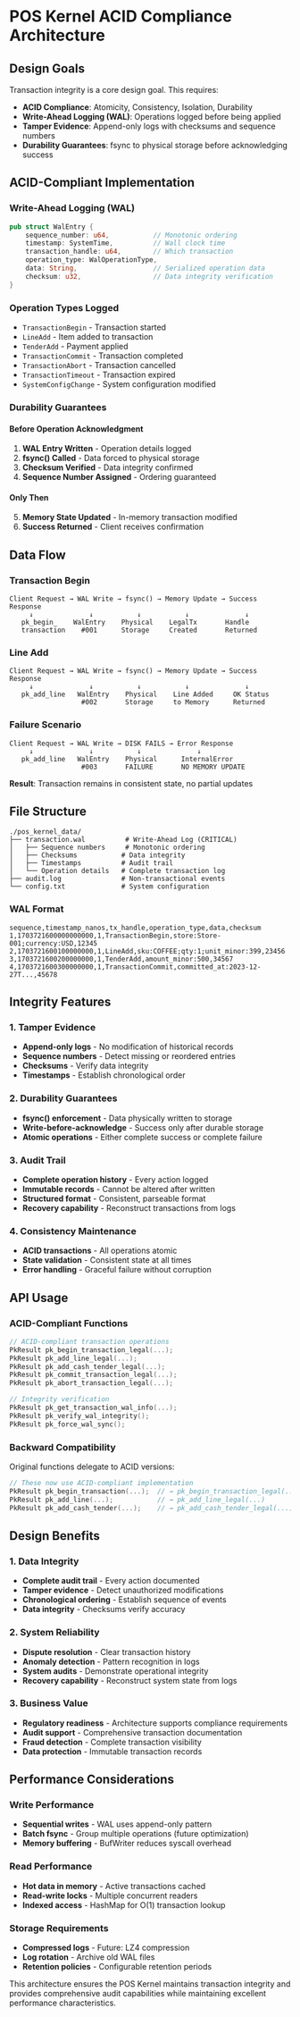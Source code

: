 # POS Kernel ACID Compliance Architecture

## Design Goals

Transaction integrity is a core design goal. This requires:

- **ACID Compliance**: Atomicity, Consistency, Isolation, Durability
- **Write-Ahead Logging (WAL)**: Operations logged before being applied
- **Tamper Evidence**: Append-only logs with checksums and sequence numbers
- **Durability Guarantees**: fsync to physical storage before acknowledging success

## ACID-Compliant Implementation

### Write-Ahead Logging (WAL)

```rust
pub struct WalEntry {
    sequence_number: u64,           // Monotonic ordering
    timestamp: SystemTime,          // Wall clock time
    transaction_handle: u64,        // Which transaction
    operation_type: WalOperationType,
    data: String,                   // Serialized operation data
    checksum: u32,                  // Data integrity verification
}
```

### Operation Types Logged
- `TransactionBegin` - Transaction started
- `LineAdd` - Item added to transaction
- `TenderAdd` - Payment applied
- `TransactionCommit` - Transaction completed
- `TransactionAbort` - Transaction cancelled
- `TransactionTimeout` - Transaction expired
- `SystemConfigChange` - System configuration modified

### Durability Guarantees

#### Before Operation Acknowledgment
1. **WAL Entry Written** - Operation details logged
2. **fsync() Called** - Data forced to physical storage
3. **Checksum Verified** - Data integrity confirmed
4. **Sequence Number Assigned** - Ordering guaranteed

#### Only Then
5. **Memory State Updated** - In-memory transaction modified
6. **Success Returned** - Client receives confirmation

## Data Flow

### Transaction Begin
```
Client Request → WAL Write → fsync() → Memory Update → Success Response
     ↓              ↓           ↓           ↓              ↓
   pk_begin_    WalEntry    Physical    LegalTx       Handle
   transaction    #001      Storage     Created       Returned
```

### Line Add
```
Client Request → WAL Write → fsync() → Memory Update → Success Response
     ↓              ↓           ↓           ↓              ↓
   pk_add_line   WalEntry    Physical    Line Added     OK Status
                  #002       Storage     to Memory      Returned
```

### Failure Scenario
```
Client Request → WAL Write → DISK FAILS → Error Response
     ↓              ↓           ↓              ↓
   pk_add_line   WalEntry    Physical      InternalError
                  #003       FAILURE       NO MEMORY UPDATE
```

**Result**: Transaction remains in consistent state, no partial updates

## File Structure

```
./pos_kernel_data/
├── transaction.wal          # Write-Ahead Log (CRITICAL)
│   ├── Sequence numbers     # Monotonic ordering
│   ├── Checksums           # Data integrity
│   ├── Timestamps          # Audit trail
│   └── Operation details   # Complete transaction log
├── audit.log               # Non-transactional events
└── config.txt              # System configuration
```

### WAL Format
```
sequence,timestamp_nanos,tx_handle,operation_type,data,checksum
1,1703721600000000000,1,TransactionBegin,store:Store-001;currency:USD,12345
2,1703721600100000000,1,LineAdd,sku:COFFEE;qty:1;unit_minor:399,23456
3,1703721600200000000,1,TenderAdd,amount_minor:500,34567
4,1703721600300000000,1,TransactionCommit,committed_at:2023-12-27T...,45678
```

## Integrity Features

### 1. Tamper Evidence
- **Append-only logs** - No modification of historical records
- **Sequence numbers** - Detect missing or reordered entries
- **Checksums** - Verify data integrity
- **Timestamps** - Establish chronological order

### 2. Durability Guarantees
- **fsync() enforcement** - Data physically written to storage
- **Write-before-acknowledge** - Success only after durable storage
- **Atomic operations** - Either complete success or complete failure

### 3. Audit Trail
- **Complete operation history** - Every action logged
- **Immutable records** - Cannot be altered after written
- **Structured format** - Consistent, parseable format
- **Recovery capability** - Reconstruct transactions from logs

### 4. Consistency Maintenance
- **ACID transactions** - All operations atomic
- **State validation** - Consistent state at all times
- **Error handling** - Graceful failure without corruption

## API Usage

### ACID-Compliant Functions
```c
// ACID-compliant transaction operations
PkResult pk_begin_transaction_legal(...);
PkResult pk_add_line_legal(...);
PkResult pk_add_cash_tender_legal(...);
PkResult pk_commit_transaction_legal(...);
PkResult pk_abort_transaction_legal(...);

// Integrity verification
PkResult pk_get_transaction_wal_info(...);
PkResult pk_verify_wal_integrity();
PkResult pk_force_wal_sync();
```

### Backward Compatibility
Original functions delegate to ACID versions:
```c
// These now use ACID-compliant implementation
PkResult pk_begin_transaction(...);  // → pk_begin_transaction_legal(...)
PkResult pk_add_line(...);           // → pk_add_line_legal(...)
PkResult pk_add_cash_tender(...);    // → pk_add_cash_tender_legal(...)
```

## Design Benefits

### 1. Data Integrity
- **Complete audit trail** - Every action documented
- **Tamper evidence** - Detect unauthorized modifications
- **Chronological ordering** - Establish sequence of events
- **Data integrity** - Checksums verify accuracy

### 2. System Reliability
- **Dispute resolution** - Clear transaction history
- **Anomaly detection** - Pattern recognition in logs
- **System audits** - Demonstrate operational integrity
- **Recovery capability** - Reconstruct system state from logs

### 3. Business Value
- **Regulatory readiness** - Architecture supports compliance requirements
- **Audit support** - Comprehensive transaction documentation
- **Fraud detection** - Complete transaction visibility
- **Data protection** - Immutable transaction records

## Performance Considerations

### Write Performance
- **Sequential writes** - WAL uses append-only pattern
- **Batch fsync** - Group multiple operations (future optimization)
- **Memory buffering** - BufWriter reduces syscall overhead

### Read Performance
- **Hot data in memory** - Active transactions cached
- **Read-write locks** - Multiple concurrent readers
- **Indexed access** - HashMap for O(1) transaction lookup

### Storage Requirements
- **Compressed logs** - Future: LZ4 compression
- **Log rotation** - Archive old WAL files
- **Retention policies** - Configurable retention periods

This architecture ensures the POS Kernel maintains transaction integrity and provides comprehensive audit capabilities while maintaining excellent performance characteristics.
